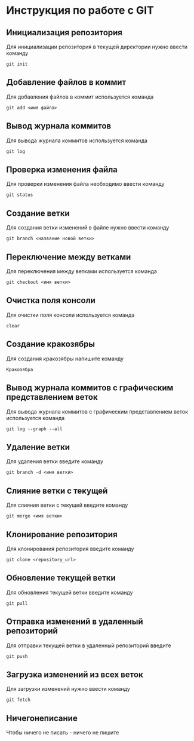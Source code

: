# Инструкция по работе с GIT

## Инициализация репозитория

Для инициализации репозитория в текущей директории нужно ввести команду
```
git init
```

## Добавление файлов в коммит

Для добавления файлов в коммит используется команда
```
git add <имя файла>
```

## Вывод журнала коммитов

Для вывода журнала коммитов используется команда
```
git log
```

## Проверка изменения файла

Для проверки изменения файла необходимо ввести команду
```
git status
```

## Создание ветки

Для создания ветки изменений в файле нужно ввести команду
```
git branch <название новой ветки>
```

## Переключение между ветками

Для переключения  между ветками используется команда
```
git checkout <имя ветки>
```

## Очистка поля консоли

Для очистки поля консоли используется команда
```
clear
```

## Создание кракозябры

Для создания кракозябры напишите команду
```
Кракозябра
```
## Вывод журнала коммитов с графическим представлением веток

Для вывода журнала коммитов с графическим представлением веток используется команда
```
git log --graph --all
```

## Удаление ветки

Для удаления ветки введите команду
```
git branch -d <имя ветки>
```

## Слияние ветки с текущей

Для слияния ветки с текущей введите команду
```
git merge <имя ветки>
```

## Клонирование репозитория

Для клонирования репозитория введите команду
```
git clone <repository_url>
```

## Обновление текущей ветки

Для обновления текущей ветки введите команду
```
git pull
```

## Отправка изменений в удаленный репозиторий

Для отправки текущей ветки в удаленный репозиторий введите
```
git push
```

## Загрузка изменений из всех веток

Для загрузки изменений нужно ввести команду
```
git fetch
```

## Ничегонеписание

Чтобы ничего не писать - ничего не пишите
